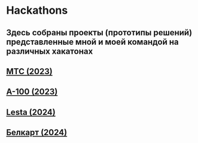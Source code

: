 # Hackathons
Здесь собраны проекты (прототипы решений) представленные мной и моей командой на различных хакатонах
--
[МТС (2023)](https://www.figma.com/proto/RH1jrSuo7vZWNy6sIjWlWV/MTS-design?type=design&node-id=7-685&t=mCGL3bqLtiXXU2wD-1&scaling=min-zoom&page-id=0%3A1&starting-point-node-id=6%3A618&show-proto-sidebar=1&mode=design)
--
[A-100 (2023)](https://www.figma.com/proto/tndgoD4O44yys9h7gvKO7R/Untitled?type=design&t=sl44rjEtvhWdKwYB-1&scaling=scale-down&page-id=0%3A1&node-id=32-7&starting-point-node-id=32%3A7&mode=design)
--
[Lesta (2024)](https://github.com/glebgol/game-stream-hackathon)
--
[Белкарт (2024)](https://github.com/glebgol/belkart-hackathon)
--
